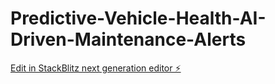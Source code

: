 # Predictive-Vehicle-Health-AI-Driven-Maintenance-Alerts

[Edit in StackBlitz next generation editor ⚡️](https://stackblitz.com/~/github.com/AmarSingh-11/Predictive-Vehicle-Health-AI-Driven-Maintenance-Alerts)